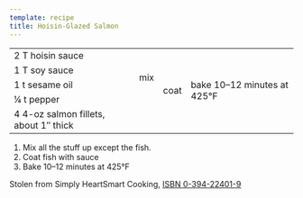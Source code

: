 ```yaml
---
template: recipe
title: Hoisin-Glazed Salmon
---
```

<table>
    <tr>
      <td>2 T hoisin sauce</td>
      <td rowspan="4">mix</td>
      <td rowspan="5">coat</td>
      <td rowspan="5">bake 10–12 minutes at 425&deg;F</td>
    </tr>
    <tr>
      <td>1 T soy sauce</td>
    </tr>
    <tr>
      <td>1 t sesame oil</td>
    </tr>
    <tr>
      <td>&frac14; t pepper</td>
    </tr>
    <tr>
      <td>4 4-oz salmon fillets, about 1&Prime; thick</td>
      <td class="righthide">&nbsp;</td>
    </tr>
</table>

1. Mix all the stuff up except the fish.
2. Coat fish with sauce
3. Bake 10–12 minutes at 425&deg;F

<p class="confession">Stolen from Simply HeartSmart Cooking, <a href="https://www.goodreads.com/book/show/3046024-simply-heartsmart-cooking">ISBN 0-394-22401-9</a></p>
